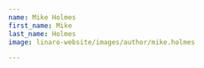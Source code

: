 ```yaml
---
name: Mike Holmes
first_name: Mike
last_name: Holmes
image: linaro-website/images/author/mike.holmes

---
```

